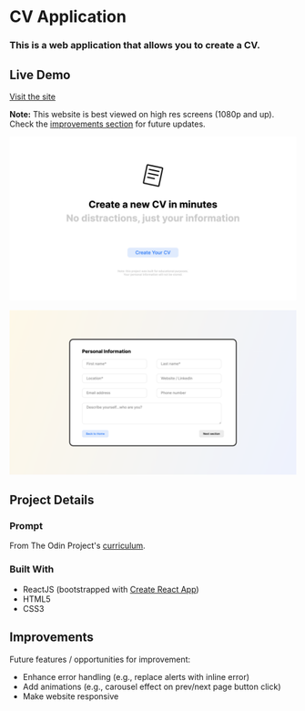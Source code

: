 # CV Application

### This is a web application that allows you to create a CV. 

## Live Demo

[Visit the site](https://currytay.github.io/cv-application/)

**Note:** This website is best viewed on high res screens (1080p and up). Check the [improvements section](#improvements) for future updates.

![alt="landing page screenshot"](src/assets/screenshot-landing.png)

![alt="edit page screenshot"](src/assets/screenshot-edit.png)

## Project Details

### Prompt

From The Odin Project's [curriculum](https://www.theodinproject.com/courses/javascript/lessons/cv-application). 

### Built With

- ReactJS (bootstrapped with [Create React App](https://github.com/facebook/create-react-app))
- HTML5
- CSS3

## Improvements

Future features / opportunities for improvement:

- Enhance error handling (e.g., replace alerts with inline error)
- Add animations (e.g., carousel effect on prev/next page button click)
- Make website responsive
